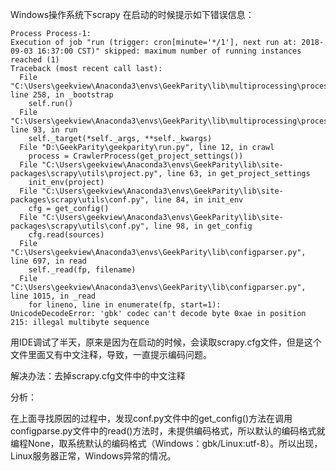 Windows操作系统下scrapy 在启动的时候提示如下错误信息：

```
Process Process-1:
Execution of job "run (trigger: cron[minute='*/1'], next run at: 2018-09-03 16:37:00 CST)" skipped: maximum number of running instances reached (1)
Traceback (most recent call last):
  File "C:\Users\geekview\Anaconda3\envs\GeekParity\lib\multiprocessing\process.py", line 258, in _bootstrap
    self.run()
  File "C:\Users\geekview\Anaconda3\envs\GeekParity\lib\multiprocessing\process.py", line 93, in run
    self._target(*self._args, **self._kwargs)
  File "D:\GeekParity\geekparity\run.py", line 12, in crawl
    process = CrawlerProcess(get_project_settings())
  File "C:\Users\geekview\Anaconda3\envs\GeekParity\lib\site-packages\scrapy\utils\project.py", line 63, in get_project_settings
    init_env(project)
  File "C:\Users\geekview\Anaconda3\envs\GeekParity\lib\site-packages\scrapy\utils\conf.py", line 84, in init_env
    cfg = get_config()
  File "C:\Users\geekview\Anaconda3\envs\GeekParity\lib\site-packages\scrapy\utils\conf.py", line 98, in get_config
    cfg.read(sources)
  File "C:\Users\geekview\Anaconda3\envs\GeekParity\lib\configparser.py", line 697, in read
    self._read(fp, filename)
  File "C:\Users\geekview\Anaconda3\envs\GeekParity\lib\configparser.py", line 1015, in _read
    for lineno, line in enumerate(fp, start=1):
UnicodeDecodeError: 'gbk' codec can't decode byte 0xae in position 215: illegal multibyte sequence
```

用IDE调试了半天，原来是因为在启动的时候，会读取scrapy.cfg文件，但是这个文件里面又有中文注释，导致，一直提示编码问题。

解决办法：去掉scrapy.cfg文件中的中文注释

分析：

在上面寻找原因的过程中，发现conf.py文件中的get_config()方法在调用configparse.py文件中的read()方法时，未提供编码格式，所以默认的编码格式就编程None，取系统默认的编码格式（Windows：gbk/Linux:utf-8）。所以出现，Linux服务器正常，Windows异常的情况。